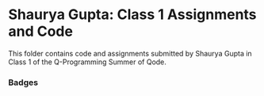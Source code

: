 # Shaurya Gupta: Class 1 Assignments and Code
This folder contains code and assignments submitted by Shaurya Gupta in Class 1 of the Q-Programming Summer of Qode.
### Badges